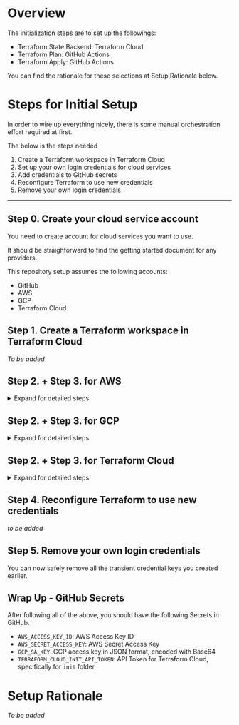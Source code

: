# Overview

The initialization steps are to set up the followings:

- Terraform State Backend: Terraform Cloud
- Terraform Plan: GitHub Actions
- Terraform Apply: GitHub Actions

You can find the rationale for these selections at Setup Rationale below.

# Steps for Initial Setup

In order to wire up everything nicely, there is some manual orchestration effort required at first.

The below is the steps needed

1. Create a Terraform workspace in Terraform Cloud
1. Set up your own login credentials for cloud services
1. Add credentials to GitHub secrets
1. Reconfigure Terraform to use new credentials
1. Remove your own login credentials

---

## Step 0. Create your cloud service account

You need to create account for cloud services you want to use.

It should be straighforward to find the getting started document for any providers.

This repository setup assumes the following accounts:

- GitHub
- AWS
- GCP
- Terraform Cloud

## Step 1. Create a Terraform workspace in Terraform Cloud

_To be added_

## Step 2. + Step 3. for AWS

<details>
<summary>Expand for detailed steps</summary>

## Step 2. Set up your own login credentials for cloud services

In order to run any automation, you have to use your account first.

From Console, go to `My Security Credentials`, and select `Access keys` to create a temporary key.

You will get `Access Key ID` and `Secret Access Key`.

## Step 3. Add credentials to GitHub secrets

These need to be used by Terraform, so go to GitHub repo, and add these as Secret.

Secrets need to be added with the following names:

- `AWS_ACCESS_KEY_ID`  
  This should be set to something like `AKIAJEGQB4X5S4P7ZVFQ`
- `AWS_SECRET_ACCESS_KEY`  
  This should be set to the generated key like `w0vhCasBSmUl8roC/zZKa/ti/CE3Eu+MHqM+vOga`

**_NOTE_**: _These should be replaced with another key. It will be discussed at Step 5._

</details>

## Step 2. + Step 3. for GCP

<details>
<summary>Expand for detailed steps</summary>

## Step 2. Set up your own login credentials for cloud services

Before managing all the resources with Terraform, you need to set up GCP for Terraform usage.

Here is the list of `gcloud` CLI commands to run.

```bash
# Create gcloud configuration for your machine environment.
# With this, you won't have conflicting account setup even if you have multiple
# GCP account.
#
# I'm naming this configuration as `rytswd`, but you can name however you want.
# This is truly on your machine only.
$ gcloud config configurations create rytswd
```

```bash
# Log into Google, and wire up the above `rytswd` configuration with the login.
$ gcloud auth login
```

```bash
# With your account login above, create a new project for deployment.
#
# Here, I'm calling it `rytswd-get-multi-cloud-k8s-v01`. This is the project
# I'm deploying my system in.
$ gcloud projects create rytswd-get-multi-cloud-k8s-v01
# We create a project here, but won't do much with it for now.
```

```bash
# Also, let's create another project `get-multi-cloud-k8s-admin`. This is the
# project Terraform Admin Service Account will live in. All the entitlements
# around Terraform can then be managed by this project, and this allows clear
# Terraform scope management, and also becomes a good candidate for storing
# state data.
# This setup also allows removing Terraform dependency easily if necessary.
$ gcloud projects create get-multi-cloud-k8s-admin
```

```bash
# Create another gcloud configuration for your machine environment.
#
# This is different from the first command, because I will be adding project
# reference, region, etc. into this configuration. You can reuse the earlier
# configuration instead, but this makes it absolutely clear that permission
# is managed separately.
$ gcloud config configurations create get-multi-cloud-k8s-admin
$ gcloud config set compute/zone europe-west2-a
$ gcloud config set project get-multi-cloud-k8s-admin
$ gcloud auth login
```

```bash
# Create a dedicated Service Account for Terraform.
#
# I'm calling it "terraform-admin".
$ gcloud iam service-accounts create terraform-admin \
    --description="Terraform Admin Account for Terraform integration" \
    --display-name="Terraform Admin"
```

```bash
# Ensure the Service Account has the appropriate entitlements to manage the
# resources.
#
# You should be tuning the entitlement levels according to your needs. Here,
# I'm taking a shortcut and assigning `roles/editor`. Note that `roles/owner`
# canont be assigned by gcloud command.
$ gcloud projects add-iam-policy-binding get-multi-cloud-k8s-admin \
    --member=serviceAccount:terraform-admin@get-multi-cloud-k8s-admin.iam.gserviceaccount.com \
    --role=roles/editor

# Also, run a similar command, targetting the deployment target projects.
$ gcloud projects add-iam-policy-binding rytswd-get-multi-cloud-k8s-v01 \
    --member=serviceAccount:terraform-admin@get-multi-cloud-k8s-admin.iam.gserviceaccount.com \
    --role=roles/editor
```

## Step 3. Add credentials to GitHub secrets

```bash
# Get the Service Account's credential in JSON format.
#
# This will be used by Terraform, so that Terraform will act as the newly
# created "terraform-admin" Service Account.
$ gcloud iam service-accounts keys create ~/.config/gcloud/get-multi-cloud-k8s-admin.json \
  --iam-account terraform-admin@get-multi-cloud-k8s-admin.iam.gserviceaccount.com
```

```bash
# Encode the JSON string with base64.
$ cat ~/.config/gcloud/get-multi-cloud-k8s-admin.json | base64
```

You have completed the setup, so go to GitHub repo, and add the last Base64 encoded JSON as secret.

Secret needs to be added with the following name:

- `GCP_SA_KEY`  
  This should be set to a really long randomised string, created at the last command above.

</details>

## Step 2. + Step 3. for Terraform Cloud

<details>
<summary>Expand for detailed steps</summary>

## Step 2. Set up your own login credentials for cloud services

_Add more description_

**NOTE:**
Terraform has 3 different API Tokens available. You must use User Token or Team Token.

If you use Organization Token,you'll get an error at Terraform Plan:

```
Error: Error locking state: Error acquiring the state lock: resource not found
```

This seems to be due to the permission of the Organization Token.

## Step 3. Add credentials to GitHub secrets

Go to GitHub repo, and add the above token as Secret.

Secret needs to be added with the following name:

- `TERRAFORM_CLOUD_INIT_API_TOKEN`  
  This should be set to some long string.

**_NOTE_**: _These should be replaced with another key. It will be discussed at Step 5._

</details>

## Step 4. Reconfigure Terraform to use new credentials

_to be added_

## Step 5. Remove your own login credentials

You can now safely remove all the transient credential keys you created earlier.

## Wrap Up - GitHub Secrets

After following all of the above, you should have the following Secrets in GitHub.

- `AWS_ACCESS_KEY_ID`: AWS Access Key ID
- `AWS_SECRET_ACCESS_KEY`: AWS Secret Access Key
- `GCP_SA_KEY`: GCP access key in JSON format, encoded with Base64
- `TERRAFORM_CLOUD_INIT_API_TOKEN`: API Token for Terraform Cloud, specifically for `init` folder

# Setup Rationale

_To be added_
